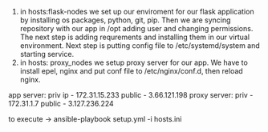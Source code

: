 1. in hosts:flask-nodes we set up our enviroment for our flask application by installing os packages, python, git, pip. Then we are syncing repository with our app in /opt adding user and changing permissions. The next step is adding requrements and installing them in our virtual environment. Next step is putting config file to /etc/systemd/system and starting service.
2. in hosts: proxy_nodes we setup proxy server for our app. We have to install epel, nginx and put conf file to /etc/nginx/conf.d, then reload nginx.

app server: priv ip - 172.31.15.233 public - 3.66.121.198
proxy server: priv - 172.31.1.7 public - 3.127.236.224


to execute -> ansible-playbook setup.yml -i hosts.ini


